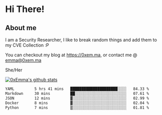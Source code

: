# Hi There!

## About me
I am a Security Researcher, I like to break random things and add them to my CVE Collection :P 

You can checkout my blog at https://0xem.ma, or contact me @ [emma@0xem.ma](mailto:emma@0xem.ma)

She/Her

[![0xEmma's github stats](https://github-readme-stats.vercel.app/api?username=0xEmma&count_private=true&show_icons=true&theme=dark)](https://github.com/0xEmma)
<!--START_SECTION:waka-->

```txt
YAML         5 hrs 41 mins   █████████████████████░░░░   84.33 %
Markdown     30 mins         ██░░░░░░░░░░░░░░░░░░░░░░░   07.61 %
JSON         12 mins         ▓░░░░░░░░░░░░░░░░░░░░░░░░   02.99 %
Docker       8 mins          ▓░░░░░░░░░░░░░░░░░░░░░░░░   02.04 %
Python       7 mins          ▒░░░░░░░░░░░░░░░░░░░░░░░░   01.81 %
```

<!--END_SECTION:waka-->
